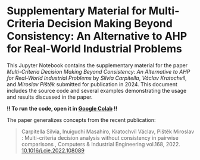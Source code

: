 # Supplementary Material for **Multi-Criteria Decision Making Beyond Consistency: An Alternative to AHP for Real-World Industrial Problems**

This Jupyter Notebook contains the supplementary material for the paper *Multi-Criteria Decision Making Beyond Consistency: An Alternative to AHP for Real-World Industrial Problems* by *Silvia Carpitella*, *Václav Kratochvíl*, and *Miroslav Pištěk* submitted for publication in 2024. This document includes the source code and several examples demonstrating the usage and results discussed in the paper.

**!! To run the code, open it in [Google Colab](https://colab.research.google.com/github/vaclavkratochvil/AHP/blob/main/AHP_alternative_for_incosistent_cases.ipynb) !!**
 
The paper generalizes concepts from the recent publication:
>  Carpitella Silvia, Inuiguchi Masahiro, Kratochvíl Václav, Pištěk Miroslav :  Multi-criteria decision analysis without consistency in pairwise comparisons , Computers & Industrial Engineering vol.168, 2022. [10.1016/j.cie.2022.108089](https://doi.org/10.1016/j.cie.2022.108089)
